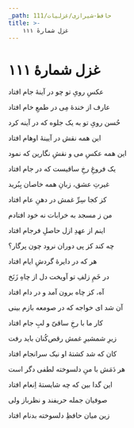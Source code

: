 ```yaml
---
_path: حافظ-شیرازی/غزلیات/111
title: >-
    غزل شمارهٔ ۱۱۱
---
```

# غزل شمارهٔ ۱۱۱

<div class="b" id="bn1"><div class="m1"><p>عکسِ رویِ تو چو در آینهٔ جام افتاد</p></div>
<div class="m2"><p>عارف از خندهٔ مِی در طمعِ خام افتاد</p></div></div>
<div class="b" id="bn2"><div class="m1"><p>حُسن رویِ تو به یک جلوه که در آینه کرد</p></div>
<div class="m2"><p>این همه نقش در آیینهٔ اوهام افتاد</p></div></div>
<div class="b" id="bn3"><div class="m1"><p>این همه عکسِ می و نقشِ نگارین که نمود</p></div>
<div class="m2"><p>یک فروغِ رخِ ساقیست که در جام افتاد</p></div></div>
<div class="b" id="bn4"><div class="m1"><p>غیرتِ عشق، زبانِ همه خاصان بِبُرید</p></div>
<div class="m2"><p>کز کجا سِرِّ غمش در دهنِ عام افتاد</p></div></div>
<div class="b" id="bn5"><div class="m1"><p>من ز مسجد به خرابات نه خود افتادم</p></div>
<div class="m2"><p>اینم از عهدِ ازل حاصلِ فرجام افتاد</p></div></div>
<div class="b" id="bn6"><div class="m1"><p>چه کند کز پی دوران نرود چون پرگار؟</p></div>
<div class="m2"><p>هر که در دایرهٔ گردشِ ایام افتاد</p></div></div>
<div class="b" id="bn7"><div class="m1"><p>در خَمِ زلفِ تو آویخت دل از چاهِ زَنَخ</p></div>
<div class="m2"><p>آه، کز چاه برون آمد و در دام افتاد</p></div></div>
<div class="b" id="bn8"><div class="m1"><p>آن شد ای خواجه که در صومعه بازم بینی</p></div>
<div class="m2"><p>کار ما با رخِ ساقیّ و لبِ جام افتاد</p></div></div>
<div class="b" id="bn9"><div class="m1"><p>زیرِ شمشیرِ غمش رقص‌کُنان باید رفت</p></div>
<div class="m2"><p>کان که شد کشتهٔ او نیک سرانجام افتاد</p></div></div>
<div class="b" id="bn10"><div class="m1"><p>هر دَمَش با منِ دلسوخته لطفی دگر است</p></div>
<div class="m2"><p>این گدا بین که چه شایستهٔ اِنعام افتاد</p></div></div>
<div class="b" id="bn11"><div class="m1"><p>صوفیان جمله حریفند و نظرباز ولی</p></div>
<div class="m2"><p>زین میان حافظِ دلسوخته بدنام افتاد</p></div></div>
